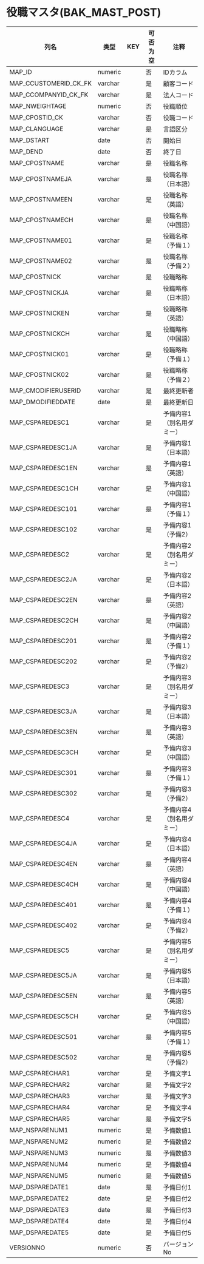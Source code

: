 # 役職マスタ(BAK_MAST_POST)
| 列名   | 类型   | KEY  | 可否为空 | 注释   |
| ---- | ---- | ---- | ---- | ---- |
|MAP_ID|numeric||否|IDカラム|
|MAP_CCUSTOMERID_CK_FK|varchar||是|顧客コード|
|MAP_CCOMPANYID_CK_FK|varchar||是|法人コード|
|MAP_NWEIGHTAGE|numeric||否|役職順位|
|MAP_CPOSTID_CK|varchar||否|役職コード|
|MAP_CLANGUAGE|varchar||是|言語区分|
|MAP_DSTART|date||否|開始日|
|MAP_DEND|date||否|終了日|
|MAP_CPOSTNAME|varchar||是|役職名称|
|MAP_CPOSTNAMEJA|varchar||是|役職名称（日本語）|
|MAP_CPOSTNAMEEN|varchar||是|役職名称（英語）|
|MAP_CPOSTNAMECH|varchar||是|役職名称（中国語）|
|MAP_CPOSTNAME01|varchar||是|役職名称（予備１）|
|MAP_CPOSTNAME02|varchar||是|役職名称（予備２）|
|MAP_CPOSTNICK|varchar||是|役職略称|
|MAP_CPOSTNICKJA|varchar||是|役職略称（日本語）|
|MAP_CPOSTNICKEN|varchar||是|役職略称（英語）|
|MAP_CPOSTNICKCH|varchar||是|役職略称（中国語）|
|MAP_CPOSTNICK01|varchar||是|役職略称（予備１）|
|MAP_CPOSTNICK02|varchar||是|役職略称（予備２）|
|MAP_CMODIFIERUSERID|varchar||是|最終更新者|
|MAP_DMODIFIEDDATE|date||是|最終更新日|
|MAP_CSPAREDESC1|varchar||是|予備内容1（別名用ダミー）|
|MAP_CSPAREDESC1JA|varchar||是|予備内容1（日本語）|
|MAP_CSPAREDESC1EN|varchar||是|予備内容1（英語）|
|MAP_CSPAREDESC1CH|varchar||是|予備内容1（中国語）|
|MAP_CSPAREDESC101|varchar||是|予備内容1（予備１）|
|MAP_CSPAREDESC102|varchar||是|予備内容1（予備2）|
|MAP_CSPAREDESC2|varchar||是|予備内容2（別名用ダミー）|
|MAP_CSPAREDESC2JA|varchar||是|予備内容2（日本語）|
|MAP_CSPAREDESC2EN|varchar||是|予備内容2（英語）|
|MAP_CSPAREDESC2CH|varchar||是|予備内容2（中国語）|
|MAP_CSPAREDESC201|varchar||是|予備内容2（予備１）|
|MAP_CSPAREDESC202|varchar||是|予備内容2（予備2）|
|MAP_CSPAREDESC3|varchar||是|予備内容3（別名用ダミー）|
|MAP_CSPAREDESC3JA|varchar||是|予備内容3（日本語）|
|MAP_CSPAREDESC3EN|varchar||是|予備内容3（英語）|
|MAP_CSPAREDESC3CH|varchar||是|予備内容3（中国語）|
|MAP_CSPAREDESC301|varchar||是|予備内容3（予備１）|
|MAP_CSPAREDESC302|varchar||是|予備内容3（予備2）|
|MAP_CSPAREDESC4|varchar||是|予備内容4（別名用ダミー）|
|MAP_CSPAREDESC4JA|varchar||是|予備内容4（日本語）|
|MAP_CSPAREDESC4EN|varchar||是|予備内容4（英語）|
|MAP_CSPAREDESC4CH|varchar||是|予備内容4（中国語）|
|MAP_CSPAREDESC401|varchar||是|予備内容4（予備１）|
|MAP_CSPAREDESC402|varchar||是|予備内容4（予備2）|
|MAP_CSPAREDESC5|varchar||是|予備内容5（別名用ダミー）|
|MAP_CSPAREDESC5JA|varchar||是|予備内容5（日本語）|
|MAP_CSPAREDESC5EN|varchar||是|予備内容5（英語）|
|MAP_CSPAREDESC5CH|varchar||是|予備内容5（中国語）|
|MAP_CSPAREDESC501|varchar||是|予備内容5（予備１）|
|MAP_CSPAREDESC502|varchar||是|予備内容5（予備2）|
|MAP_CSPARECHAR1|varchar||是|予備文字1|
|MAP_CSPARECHAR2|varchar||是|予備文字2|
|MAP_CSPARECHAR3|varchar||是|予備文字3|
|MAP_CSPARECHAR4|varchar||是|予備文字4|
|MAP_CSPARECHAR5|varchar||是|予備文字5|
|MAP_NSPARENUM1|numeric||是|予備数値1|
|MAP_NSPARENUM2|numeric||是|予備数値2|
|MAP_NSPARENUM3|numeric||是|予備数値3|
|MAP_NSPARENUM4|numeric||是|予備数値4|
|MAP_NSPARENUM5|numeric||是|予備数値5|
|MAP_DSPAREDATE1|date||是|予備日付1|
|MAP_DSPAREDATE2|date||是|予備日付2|
|MAP_DSPAREDATE3|date||是|予備日付3|
|MAP_DSPAREDATE4|date||是|予備日付4|
|MAP_DSPAREDATE5|date||是|予備日付5|
|VERSIONNO|numeric||否|バージョンNo|
